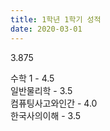 ```yaml
---
title: 1학년 1학기 성적
date: 2020-03-01
---
```


3.875

<!--more-->
수학 1 - 4.5<br>
일반물리학 - 3.5<br>
컴퓨팅사고와인간 - 4.0<br>
한국사의이해 - 3.5<br>
